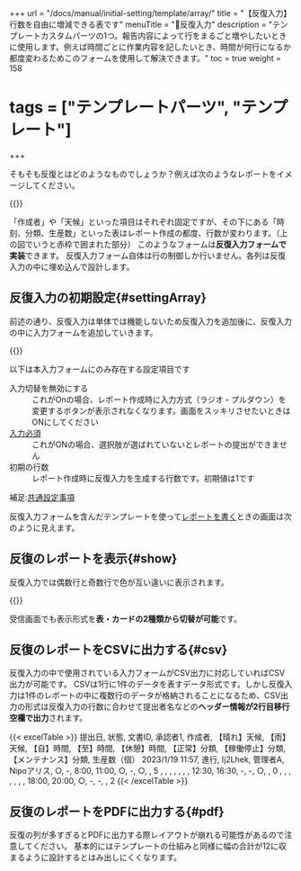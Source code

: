 +++
url = "/docs/manual/initial-setting/template/array/"
title = "【反復入力】行数を自由に増減できる表です"
menuTitle = "🧩反復入力"
description = "テンプレートカスタムパーツの1つ。報告内容によって行をまるごと増やしたいときに使用します。例えば時間ごとに作業内容を記したいとき、時間が何行になるか都度変わるためこのフォームを使用して解決できます。"
toc = true
weight = 158
# tags = ["テンプレートパーツ", "テンプレート"]
+++

そもそも反復とはどのようなものでしょうか？例えば次のようなレポートをイメージしてください。

{{<iTablet filename="img/array" msg="よく見るやつです。あ、後ろの説明が隠れてるときは✗ボタンで私を消してね▶">}}

「作成者」や「天候」といった項目はそれぞれ固定ですが、その下にある「時刻、分類、生産数」といった表はレポート作成の都度、行数が変わります。（上の図でいうと赤枠で囲まれた部分）
このようなフォームは**反復入力フォームで実装**できます。
反復入力フォーム自体は行の制御しか行いません。各列は反復入力の中に埋め込んで設計します。

## 反復入力の初期設定{#settingArray}

前述の通り、反復入力は単体では機能しないため反復入力を追加後に、反復入力の中に入力フォームを追加していきます。

{{<icatch filename="img/template" msg="反復入力の設定は反復の中に使用する項目（列）を追加して行きます">}}

以下は本入力フォームにのみ存在する設定項目です

<dl class="basic">
  <dt>入力切替を無効にする</dt>
  <dd>これがOnの場合、レポート作成時に入力方式（ラジオ・プルダウン）を変更するボタンが表示されなくなります。画面をスッキリさせたいときはONにしてください</dd>
  <dt><a href="/tips/required/">入力必須</a></dt>
  <dd>これがONの場合、選択肢が選ばれていないとレポートの提出ができません</dd>
  <dt>初期の行数</dt>
  <dd>レポート作成時に反復入力を生成する行数です。初期値は1です</dd>
</dl>

補足:[共通設定事項](/docs/manual/initial-setting/template/make/#common_setting)

反復入力フォームを含んだテンプレートを使って[レポートを書く](/docs/manual/write-report/parts/#array)ときの画面は次のように見えます。

## 反復のレポートを表示{#show}

反復入力では偶数行と奇数行で色が互い違いに表示されます。

{{<icatch filename="img/post" msg="反復入力の偶数行は水色の背景で表示されます。視認性UP" alice="ok">}}

受信画面でも表示形式を**表・カードの2種類から切替が可能**です。

## 反復のレポートをCSVに出力する{#csv}

反復入力の中で使用されている入力フォームがCSV出力に対応していればCSV出力が可能です。
CSVは1行に1件のデータを表すデータ形式です。しかし反復入力は1件のレポートの中に複数行のデータが格納されることになるため、CSV出力の形式は反復入力の行数に合わせて提出者名などの**ヘッダー情報が2行目移行空欄で出力**されます。

{{< excelTable >}}
提出日, 状態, 文書ID, 承認者1, 作成者, 【晴れ】天候, 【雨】天候, 【自】時間, 【至】時間, 【休憩】時間, 【正常】分類, 【稼働停止】分類, 【メンテナンス】分類, 生産数（個）
2023/1/19 11:57, 進行, Ij2Lhek, 管理者A, Nipoアリス, ○, -, 8:00, 11:00, ○, -, ○, , 5
, , , , , , , 12:30, 16:30, -, -, ○, , 0
, , , , , , , 18:00, 20:00, ○, -, -, , 2
{{< /excelTable >}}

## 反復のレポートをPDFに出力する{#pdf}

反復の列が多すぎるとPDFに出力する際レイアウトが崩れる可能性があるので注意してください。
基本的にはテンプレートの仕組みと同様に幅の合計が12に収まるように設計するとはみ出しにくくなります。
